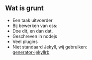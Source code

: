 ##  Wat is grunt

- Een taak uitvoerder
- Bij bewerken van css:
- Doe dit, en dan dat.
- Geschreven in nodejs
- Veel plugins
- Niet standaard Jekyll, wij gebruiken: <br><a href="https://github.com/robwierzbowski/generator-jekyllrb">generator-jekyllrb</a>